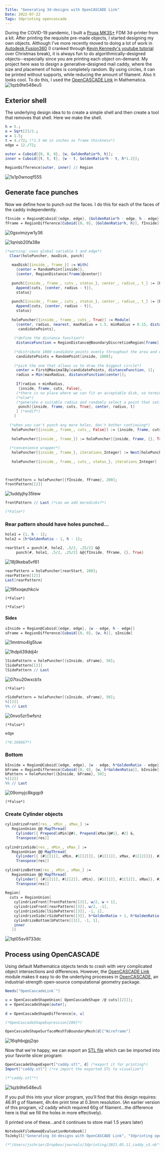```yaml
---
Title: "Generating 3d-designs with OpenCASCADE Link"
Date: 2022-07-22
Tags: 3dprinting opencascade
---
```


During the COVID-19 pandemic, I built a [Prusa MK3S+](https://www.prusa3d.com/category/original-prusa-i3-mk3s/) FDM 3d-printer from a kit.  After printing the requisite pre-made objects, I started designing my own objects.  Although I've more recently moved to doing a lot of work in [Autodesk Fusion360](https://www.autodesk.com/products/fusion-360/overview) (I cranked through [Kevin Kennedy's youtube tutorial ](https://www.youtube.com/watch?v=WKb3mRkgTwg&list=PLrZ2zKOtC_-C4rWfapgngoe9o2-ng8ZBr)over Christmas break), it is always fun to do algorithmically-designed objects--especially since you are printing each object on-demand.  My project here was to design a generative-designed mail caddy, where the size and placement of holes is completely random.  By using circles, it can be printed without supports, while reducing the amount of filament.  Also it looks cool. To do this, I used the [OpenCASCADE Link](https://reference.wolfram.com/language/OpenCascadeLink/tutorial/UsingOpenCascadeLink.html) in Mathematica.  
![1qzb9te548eu5](/blog/images/2022/7/22/1qzb9te548eu5.png)

## Exterior shell

The underlying design idea to to create a simple shell and then create a tool that removes that shell.  Here we make the shell.

```mathematica
h = 5.;
o = Sqrt[2]/2.;
w = 1.5;
t = 4./72; (*1.5 mm in inches as frame thickness*)
edge = 12./72; 
 
outer = Cuboid[{0, 0, 0}, {w, GoldenRatio*h, h}];
inner = Cuboid[{t, t, t}, {w - t, GoldenRatio*h - t, h*1.2}];
```

```mathematica
RegionDifference[outer, inner] // Region
```

![1s1p0wnoqf555](/blog/images/2022/7/22/1s1p0wnoqf555.png)

## Generate face punches

Now we define how to punch out the faces.  I do this for each of the faces of the caddy independently.

```mathematica
fInside = Region@Cuboid[{edge, edge}, {GoldenRatio*h - edge, h - edge}]
fFrame = RegionDifference[Cuboid[{0, 0}, {GoldenRatio*h, h}], fInside]
```

![0gsvimzyw1y36](/blog/images/2022/7/22/0gsvimzyw1y36.png)

![1qnlsb20fa38e](/blog/images/2022/7/22/1qnlsb20fa38e.png)

```mathematica
(*warning: uses global variable t and edge*)
  Clear[holePuncher, maxDisk, punch] 
   
   maxDisk[{inside_, frame_}] := With[
     {center = RandomPoint[inside]}, 
     {center, RegionDistance[frame]@center}] 
   
   punch[{inside_, frame_, cuts_, status_}, center_, radius_, t_] := {RegionDifference[inside, Disk[center, radius]], RegionUnion[frame, Annulus[center, {radius - t, radius}]], 
     Append[cuts, {center, radius - t}], 
     status} 
   
   punch[{inside_, frame_, cuts_, status_}, center_, radius_, t_] := {RegionDifference[inside, Disk[center, radius]], RegionUnion[frame, Annulus[center, {radius - t, radius}]], 
     Append[cuts, {center, radius - t}], 
     status} 
   
   holePuncher[{inside_, frame_, cuts_, True}] := Module[
     {center, radius, nearest, maxRadius = 1.5, minRadius = 0.15, distanceFunction, 
      candidatePoints}, 
     
    (*define the distance function*) 
     distanceFunction = RegionDistance@BoundaryDiscretizeRegion[frame]; 
     
    (*distribute 1000 candidate points evenly throughout the area and evaluate distances to boundaries*) 
     candidatePoints = RandomPoint[inside, 1000]; 
     
    (*pick the one that allows us to draw the biggest circle*) 
     center = First@MaximalBy[candidatePoints, distanceFunction, 1]; 
     radius = Min[maxRadius, distanceFunction[center]]; 
     
     If[radius < minRadius, 
      {inside, frame, cuts, False}, 
     (*there is no place where we can fit an acceptable disk, so terminate*) 
     (*else*) 
     (*generate a suitable radius and randomly select a point that satisfies it*) 
      punch[{inside, frame, cuts, True}, center, radius, t] 
     ] (*endif*) 
    ] 
   
  (*when you can't punch any more holes, don't bother continuing*) 
   holePuncher[{inside_, frame_, cuts_, False}] := {inside, frame, cuts, False} 
   
   holePuncher[{inside_, frame_}] := holePuncher[{inside, frame, {}, True}] 
   
  (*convenience wrapper*) 
   holePuncher[{inside_, frame_}, iterations_Integer] := Nest[holePuncher, {inside, frame}, iterations] 
   
   holePuncher[{inside_, frame_, cuts_, status_}, iterations_Integer] := Nest[holePuncher, {inside, frame, cuts, status}, iterations] 
   
  
```

```mathematica
frontPattern = holePuncher[{fInside, fFrame}, 200];
frontPattern[[2]]
```

![1uddyjhy35tew](/blog/images/2022/7/22/1uddyjhy35tew.png)

```mathematica
frontPattern // Last (*can we add moredisks?*)

(*False*)
```

### Rear pattern should have holes punched...

```mathematica
hole1 = {1, h - 1};
hole2 = {h*GoldenRatio - 1, h - 1};
```

```mathematica
rearStart = punch[#, hole2, .5/2, .25/2] &@
     punch[#, hole1, .5/2, .25/2] &@{fInside, fFrame, {}, True}
```

![18j9keba5vf61](/blog/images/2022/7/22/18j9keba5vf61.png)

```mathematica
rearPattern = holePuncher[rearStart, 200];
rearPattern[[2]]
Last[rearPattern]
```

![19fxoqezhkciv](/blog/images/2022/7/22/19fxoqezhkciv.png)

```
(*False*)

(*False*)
```

#### Sides

```mathematica
sInside = Region@Cuboid[{edge, edge}, {w - edge, h - edge}]
sFrame = RegionDifference[Cuboid[{0, 0}, {w, h}], sInside]
```

![1mntmo4lg5luw](/blog/images/2022/7/22/1mntmo4lg5luw.png)

![1hdpit39ddj4r](/blog/images/2022/7/22/1hdpit39ddj4r.png)

```mathematica
lSidePattern = holePuncher[{sInside, sFrame}, 50];
lSidePattern[[2]]
lSidePattern // Last
```

![07txu20wxcb1x](/blog/images/2022/7/22/07txu20wxcb1x.png)

```
(*False*)
```

```mathematica
rSidePattern = holePuncher[{sInside, sFrame}, 50];
%[[2]]
%% // Last
```

![0nvo5zr5wfsnz](/blog/images/2022/7/22/0nvo5zr5wfsnz.png)

```
(*False*)
```

```mathematica
edge

(*0.166667*)
```

### Bottom

```mathematica
bInside = Region@Cuboid[{edge, edge}, {w - edge, h*GoldenRatio - edge}];
bFrame = RegionDifference[Cuboid[{0, 0}, {w, h*GoldenRatio}], bInside];
bPattern = holePuncher[{bInside, bFrame}, 50];
%[[2]]
%% // Last
```

![09omyjc8kgqp9](/blog/images/2022/7/22/09omyjc8kgqp9.png)

```
(*False*)
```

### Create Cylinder objects

```mathematica
cylindrizeFront[res_, xMin_, xMax_] := 
   RegionUnion @@ MapThread[
     Cylinder[{ Prepend[xMin]@#1, Prepend[xMax]@#1}, #2] &, 
     Transpose[res]] 
 
cylindrizeSide[res_, xMin_, xMax_] := 
   RegionUnion @@ MapThread[
     Cylinder[{ {#1[[1]], xMin, #1[[2]]}, {#1[[1]], xMax, #1[[2]]}}, #2] &, 
     Transpose[res]] 
 
cylindrizeBottom[res_, xMin_, xMax_] := 
   RegionUnion @@ MapThread[
     Cylinder[{ {#1[[1]], #1[[2]], xMin}, {#1[[1]], #1[[2]], xMax}}, #2] &, 
     Transpose[res]] 
 
Region[
  cuts = RegionUnion[
    cylindrizeFront[frontPattern[[3]], w/2, w + 1], 
    cylindrizeFront[rearPattern[[3]], w/2, -1], 
    cylindrizeSide[lSidePattern[[3]], -1, 1], 
    cylindrizeSide[rSidePattern[[3]], h*GoldenRatio + 1, h*GoldenRatio - 1], 
    cylindrizeBottom[bPattern[[3]], -1, 1], 
    inner 
   ]]
```

![1qt05sv9733dc](/blog/images/2022/7/22/1qt05sv9733dc.png)

## Process using OpenCASCADE

Using default Mathematica objects tends to crash with very complicated object intersections and differences.  However, the [OpenCASCADE Link](https://reference.wolfram.com/language/OpenCascadeLink/tutorial/UsingOpenCascadeLink.html) module makes it easy to do the underlying processes in [OpenCASCADE](https://en.wikipedia.org/wiki/Open_Cascade_Technology), an industrial-strength open-source computational geometry package.  

```mathematica
Needs["OpenCascadeLink`"]
```

```mathematica
u = OpenCascadeShapeUnion[ OpenCascadeShape /@ cuts[[2]]];
o = OpenCascadeShape[outer]; 
 
d = OpenCascadeShapeDifference[o, u]

(*OpenCascadeShapeExpression[209]*)
```

```mathematica
OpenCascadeShapeSurfaceMeshToBoundaryMesh[d]["Wireframe"]
```

![16qihbqjpj2qo](/blog/images/2022/7/22/16qihbqjpj2qo.png)

Now that we're happy, we can export an [STL file](https://en.wikipedia.org/wiki/STL_(file_format)) which can be imported into your favorite slicer program:

```mathematica
OpenCascadeShapeExport["caddy.stl", d] (*export it for printing*)
Import["caddy.stl"] (*re import the exported STL to visualize*)

(*"caddy.stl"*)
```

![1qzb9te548eu5](/blog/images/2022/7/22/1qzb9te548eu5.png)

If you pull this into your slicer program, you'll find that this design requires:  46.91 g of filament, 4h:4m print time at 0.3mm resolution.  (An earlier version of this program, v2 caddy which required 60g of filament...the difference here is that we fill the holes in more effectively).

(I printed one of these...and it continues to store mail 1.5 years later)

```mathematica
NotebookFileName@EvaluationNotebook[]
ToJekyll["Generating 3d-designs with OpenCASCADE Link", "3dprinting opencascade"];

(*"/Users/jschrier/Dropbox/journals/3dprinting/2021.05.11_caddy_v3.nb"*)
```
